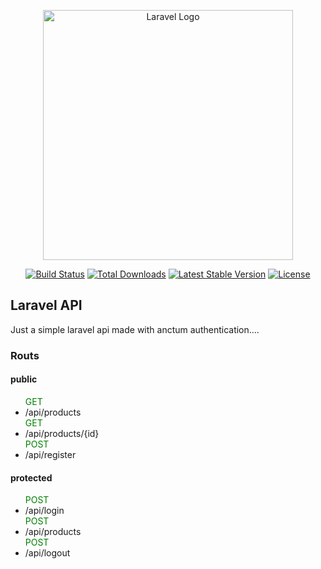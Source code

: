 <p align="center"><a href="https://laravel.com" target="_blank"><img src="https://raw.githubusercontent.com/laravel/art/master/logo-lockup/5%20SVG/2%20CMYK/1%20Full%20Color/laravel-logolockup-cmyk-red.svg" width="400" alt="Laravel Logo"></a></p>

<p align="center">
<a href="https://github.com/laravel/framework/actions"><img src="https://github.com/laravel/framework/workflows/tests/badge.svg" alt="Build Status"></a>
<a href="https://packagist.org/packages/laravel/framework"><img src="https://img.shields.io/packagist/dt/laravel/framework" alt="Total Downloads"></a>
<a href="https://packagist.org/packages/laravel/framework"><img src="https://img.shields.io/packagist/v/laravel/framework" alt="Latest Stable Version"></a>
<a href="https://packagist.org/packages/laravel/framework"><img src="https://img.shields.io/packagist/l/laravel/framework" alt="License"></a>
</p>

## Laravel API

<p>Just a simple laravel api made with anctum authentication....</p>

### Routs

#### public
<ul>
    <span style="color: green;">GET</span><li>/api/products</li>
    <span style="color: green;">GET</span><li>/api/products/{id}</li>
    <span style="color: green;">POST</span><li>/api/register</li>
</ul>

#### protected
<ul>
    <span style="color: green;">POST</span><li>/api/login</li>
    <span style="color: green;">POST</span><li>/api/products</li>
    <span style="color: green;">POST</span><li>/api/logout</li>
</ul>



